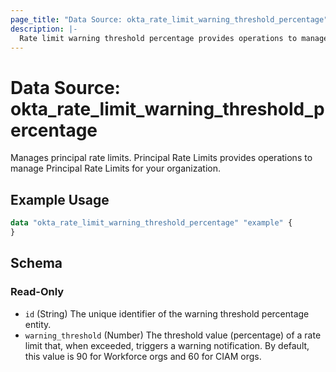 ```yaml
---
page_title: "Data Source: okta_rate_limit_warning_threshold_percentage"
description: |-
  Rate limit warning threshold percentage provides operations to manage threshold for warning notifications when the API's rate limit is exceeded.
---
```


# Data Source: okta_rate_limit_warning_threshold_percentage

Manages principal rate limits.
Principal Rate Limits provides operations to manage Principal Rate Limits for your organization.
## Example Usage

```terraform
data "okta_rate_limit_warning_threshold_percentage" "example" {
}
```

<!-- schema generated by tfplugindocs -->
## Schema

### Read-Only

- `id` (String) The unique identifier of the warning threshold percentage entity.
- `warning_threshold` (Number) The threshold value (percentage) of a rate limit that, when exceeded, triggers a warning notification. By default, this value is 90 for Workforce orgs and 60 for CIAM orgs.

